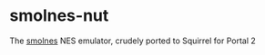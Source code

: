 # smolnes-nut

The [smolnes](https://github.com/binji/smolnes) NES emulator, crudely ported to Squirrel for Portal 2
